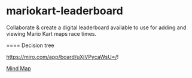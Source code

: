 # mariokart-leaderboard
Collaborate & create a digital leaderboard available to use for adding and viewing Mario Kart maps race times.

====
Decision tree

https://miro.com/app/board/uXjVPycaWsU=/!

[Mind Map](https://user-images.githubusercontent.com/26447183/212613025-b39f18bf-c137-421a-be9a-7a51f6d477e5.jpg)
